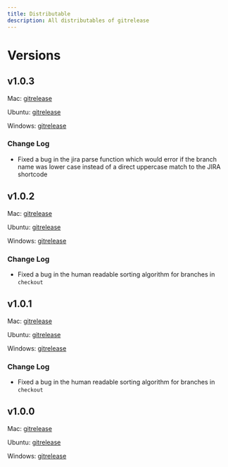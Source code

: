 ```yaml
---
title: Distributable
description: All distributables of gitrelease
---
```


# Versions
## v1.0.3
Mac: [gitrelease](https://gitrelease-py.s3-us-west-1.amazonaws.com/mac/1.0.3/gitrelease)

Ubuntu: [gitrelease](https://gitrelease-py.s3-us-west-1.amazonaws.com/ubuntu/1.0.3/gitrelease)

Windows: [gitrelease](https://gitrelease-py.s3-us-west-1.amazonaws.com/windows/1.0.3/gitrelease.exe)
### Change Log
* Fixed a bug in the jira parse function which would error if the branch name was lower case instead of a direct uppercase match to the JIRA shortcode

## v1.0.2
Mac: [gitrelease](https://gitrelease-py.s3-us-west-1.amazonaws.com/mac/1.0.2/gitrelease)

Ubuntu: [gitrelease](https://gitrelease-py.s3-us-west-1.amazonaws.com/ubuntu/1.0.2/gitrelease)

Windows: [gitrelease](https://gitrelease-py.s3-us-west-1.amazonaws.com/windows/1.0.2/gitrelease.exe)
### Change Log
* Fixed a bug in the human readable sorting algorithm for branches in `checkout`

## v1.0.1
Mac: [gitrelease](https://gitrelease-py.s3-us-west-1.amazonaws.com/mac/1.0.1/gitrelease)

Ubuntu: [gitrelease](https://gitrelease-py.s3-us-west-1.amazonaws.com/ubuntu/1.0.1/gitrelease)

Windows: [gitrelease](https://gitrelease-py.s3-us-west-1.amazonaws.com/windows/1.0.1/gitrelease.exe)
### Change Log
* Fixed a bug in the human readable sorting algorithm for branches in `checkout`

## v1.0.0
Mac: [gitrelease](https://gitrelease-py.s3-us-west-1.amazonaws.com/mac/1.0.0/gitrelease)

Ubuntu: [gitrelease](https://gitrelease-py.s3-us-west-1.amazonaws.com/ubuntu/1.0.0/gitrelease)

Windows: [gitrelease](https://gitrelease-py.s3-us-west-1.amazonaws.com/windows/1.0.0/gitrelease.exe)
